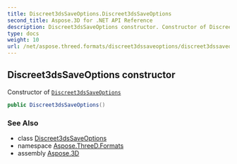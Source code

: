 ```yaml
---
title: Discreet3dsSaveOptions.Discreet3dsSaveOptions
second_title: Aspose.3D for .NET API Reference
description: Discreet3dsSaveOptions constructor. Constructor of Discreet3dsSaveOptions
type: docs
weight: 10
url: /net/aspose.threed.formats/discreet3dssaveoptions/discreet3dssaveoptions/
---
```

## Discreet3dsSaveOptions constructor

Constructor of [`Discreet3dsSaveOptions`](../)

```csharp
public Discreet3dsSaveOptions()
```

### See Also

* class [Discreet3dsSaveOptions](../)
* namespace [Aspose.ThreeD.Formats](../../discreet3dssaveoptions/)
* assembly [Aspose.3D](../../../)


